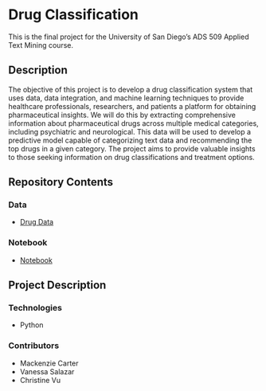 # Drug Classification
This is the final project for the University of San Diego’s ADS 509 Applied Text Mining course.

## Description
The objective of this project is to develop a drug classification system that uses data, data integration, and machine learning techniques to provide healthcare professionals, researchers, and patients a platform for obtaining pharmaceutical insights. We will do this by extracting comprehensive information about pharmaceutical drugs across multiple medical categories, including psychiatric and neurological. This data will be used to develop a predictive model capable of categorizing text data and recommending the top drugs in a given category. The project aims to provide valuable insights to those seeking information on drug classifications and treatment options.

## Repository Contents
### Data
* [Drug Data](https://api.fda.gov/drug/label.json)

### Notebook
* [Notebook](https://github.com/christinevu510/Drug-Classification/blob/main/Notebook.ipynb)

## Project Description
### Technologies
* Python

### Contributors
* Mackenzie Carter
* Vanessa Salazar
* Christine Vu
